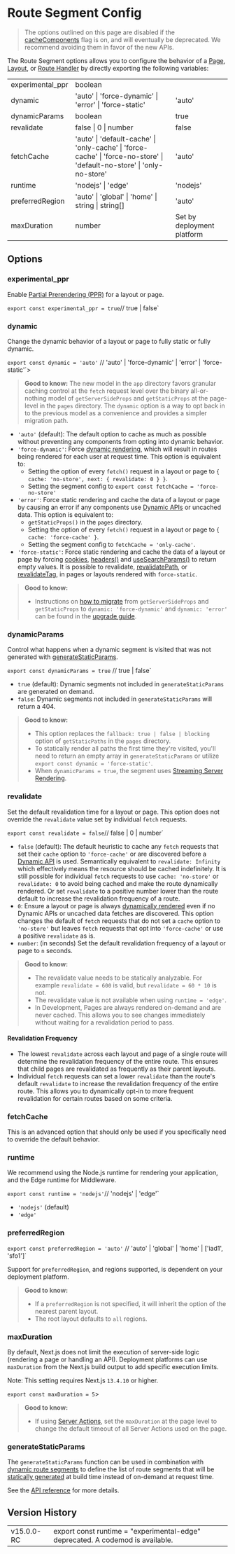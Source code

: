 # Route Segment Config

> The options outlined on this page are disabled if the [cacheComponents](https://nextjs.org/docs/app/api-reference/config/next-config-js/cacheComponents)
> flag is on, and will eventually be deprecated. We recommend avoiding them in favor of the new APIs.

The Route Segment options allows you to configure the behavior of a [Page](https://nextjs.org/docs/app/api-reference/file-conventions/layout),
[Layout](https://nextjs.org/docs/app/api-reference/file-conventions/layout), or [Route Handler](https://nextjs.org/docs/app/api-reference/file-conventions/route)
by directly exporting the following variables:

| | | |
| :--- | :--- | :--- |
| experimental_ppr | boolean | |
| dynamic | 'auto' \| 'force-dynamic' \| 'error' \| 'force-static' | 'auto' |
| dynamicParams | boolean | true |
| revalidate | false \| 0 \| number | false |
| fetchCache | 'auto' \| 'default-cache' \| 'only-cache' \| 'force-cache' \| 'force-no-store' \| 'default-no-store' \| 'only-no-store' | 'auto' |
| runtime | 'nodejs' \| 'edge' | 'nodejs' |
| preferredRegion | 'auto' \| 'global' \| 'home' \| string \| string[] | 'auto' |
| maxDuration | number | Set by deployment platform |

## Options

### experimental_ppr

Enable [Partial Prerendering (PPR)](https://nextjs.org/docs/app/getting-started/partial-prerendering) for a layout or page.

`export const experimental_ppr = true`// true | false`

### dynamic

Change the dynamic behavior of a layout or page to fully static or fully dynamic.

`export const dynamic = 'auto'`
// 'auto' | 'force-dynamic' | 'error' | 'force-static'`>

> **Good to know:** The new model in the `app` directory favors granular caching control at the `fetch` request level
> over the binary all-or-nothing model of `getServerSideProps` and `getStaticProps` at the page-level in the `pages` directory.
> The `dynamic` option is a way to opt back in to the previous model as a convenience and provides a simpler migration path.

- `'auto'` (default): The default option to cache as much as possible without preventing any components from opting into dynamic behavior.
- `'force-dynamic'`: Force [dynamic rendering](https://nextjs.org/docs/app/getting-started/partial-prerendering#dynamic-rendering),
  which will result in routes being rendered for each user at request time. This option is equivalent to:
  - Setting the option of every `fetch()` request in a layout or page to `{ cache: 'no-store', next: { revalidate: 0 } }`.
  - Setting the segment config to `export const fetchCache = 'force-no-store'`
- `'error'`: Force static rendering and cache the data of a layout or page by causing an error
  if any components use [Dynamic APIs](https://nextjs.org/docs/app/getting-started/partial-prerendering#dynamic-rendering) or uncached data.
  This option is equivalent to:
  - `getStaticProps()` in the `pages` directory.
  - Setting the option of every `fetch()` request in a layout or page to `{ cache: 'force-cache' }`.
  - Setting the segment config to `fetchCache = 'only-cache'`.
- `'force-static'`: Force static rendering and cache the data of a layout or page by forcing
  [cookies](https://nextjs.org/docs/app/api-reference/functions/cookies),
  [headers()](https://nextjs.org/docs/app/api-reference/functions/headers) and
  [useSearchParams()](https://nextjs.org/docs/app/api-reference/functions/use-search-params) to return empty values.
  It is possible to revalidate, [revalidatePath](https://nextjs.org/docs/app/api-reference/functions/revalidatePath),
  or [revalidateTag](https://nextjs.org/docs/app/api-reference/functions/revalidateTag), in pages or layouts rendered with `force-static`.

> **Good to know:**
>
> - Instructions on [how to migrate](https://nextjs.org/docs/app/guides/migrating/app-router-migration#step-6-migrating-data-fetching-methods)
>   from `getServerSideProps` and `getStaticProps` to `dynamic: 'force-dynamic'` and `dynamic: 'error'`
>   can be found in the [upgrade guide](https://nextjs.org/docs/app/guides/migrating/app-router-migration#step-6-migrating-data-fetching-methods).

### dynamicParams

Control what happens when a dynamic segment is visited that was not generated with [generateStaticParams](https://nextjs.org/docs/app/api-reference/functions/generate-static-params).

`export const dynamicParams = true` // true | false`

- `true` (default): Dynamic segments not included in `generateStaticParams` are generated on demand.
- `false`: Dynamic segments not included in `generateStaticParams` will return a 404.

> **Good to know:**
>
> - This option replaces the `fallback: true | false | blocking` option of `getStaticPaths` in the `pages` directory.
> - To statically render all paths the first time they're visited, you'll need to return an empty array in
>   `generateStaticParams` or utilize `export const dynamic = 'force-static'`.
> - When `dynamicParams = true`, the segment uses [Streaming Server Rendering](https://nextjs.org/docs/app/getting-started/linking-and-navigating#streaming).

### revalidate

Set the default revalidation time for a layout or page. This option does not override the `revalidate` value set by individual `fetch` requests.

`export const revalidate = false`// false | 0 | number`

- `false` (default): The default heuristic to cache any `fetch` requests that set their `cache` option to `'force-cache'`
  or are discovered before a [Dynamic API](https://nextjs.org/docs/app/getting-started/partial-prerendering#dynamic-rendering#dynamic-apis)
  is used.
  Semantically equivalent to `revalidate: Infinity` which effectively means the resource should be cached indefinitely. It is still
  possible for individual `fetch` requests to use `cache: 'no-store'` or `revalidate: 0` to avoid being cached and make the route
  dynamically rendered. Or set `revalidate` to a positive number lower than the route default to increase the revalidation
  frequency of a route.
- `0`: Ensure a layout or page is always [dynamically rendered](https://nextjs.org/docs/app/getting-started/partial-prerendering#dynamic-rendering)
  even if no Dynamic APIs or uncached data fetches are discovered. This option changes the default of `fetch` requests that
  do not set a `cache` option to `'no-store'` but leaves `fetch` requests that opt into `'force-cache'` or use a positive
  `revalidate` as is.
- `number`: (in seconds) Set the default revalidation frequency of a layout or page to `n` seconds.

> **Good to know:**
>
> - The revalidate value needs to be statically analyzable. For example `revalidate = 600` is valid, but `revalidate = 60 * 10` is not.
> - The revalidate value is not available when using `runtime = 'edge'`.
> - In Development, Pages are always rendered on-demand and are never cached.
>   This allows you to see changes immediately without waiting for a revalidation period to pass.

#### Revalidation Frequency

- The lowest `revalidate` across each layout and page of a single route will determine the revalidation frequency of the entire route.
  This ensures that child pages are revalidated as frequently as their parent layouts.
- Individual `fetch` requests can set a lower `revalidate` than the route's default `revalidate` to increase the revalidation
  frequency of the entire route. This allows you to dynamically opt-in to more frequent revalidation for certain routes based on
  some criteria.

### fetchCache

This is an advanced option that should only be used if you specifically need to override the default behavior.

### runtime

We recommend using the Node.js runtime for rendering your application, and the Edge runtime for Middleware.

`export const runtime = 'nodejs'`// 'nodejs' | 'edge'`

- `'nodejs'` (default)
- `'edge'`

### preferredRegion

`export const preferredRegion = 'auto'`
// 'auto' | 'global' \| 'home' \| ['iad1', 'sfo1']`

Support for `preferredRegion`, and regions supported, is dependent on your deployment platform.

> **Good to know:**
>
> - If a `preferredRegion` is not specified, it will inherit the option of the nearest parent layout.
> - The root layout defaults to `all` regions.

### maxDuration

By default, Next.js does not limit the execution of server-side logic (rendering a page or handling an API).
Deployment platforms can use `maxDuration` from the Next.js build output to add specific execution limits.

Note: This setting requires Next.js `13.4.10` or higher.

`export const maxDuration = 5`>

> **Good to know:**
>
> - If using [Server Actions](https://nextjs.org/docs/app/getting-started/updating-data), set the `maxDuration` at the page level
>   to change the default timeout of all Server Actions used on the page.

### generateStaticParams

The `generateStaticParams` function can be used in combination with
[dynamic route segments](https://nextjs.org/docs/app/api-reference/file-conventions/dynamic-routes)
to define the list of route segments that will be
[statically generated](https://nextjs.org/docs/app/building-your-application/routing/dynamic-routes#generating-static-params)
at build time instead of on-demand at request time.

See the [API reference](https://nextjs.org/docs/app/api-reference/functions/generate-static-params) for more details.

## Version History

| | |
| :--- | :--- |
| v15.0.0-RC | export const runtime = "experimental-edge" deprecated. A codemod is available. |
